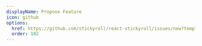 ```yaml
---
displayName: Propose Feature
icon: github
options:
  href: https://github.com/stickyroll/react-stickyroll/issues/new?template=feature_request.md
  order: 102
---
```

